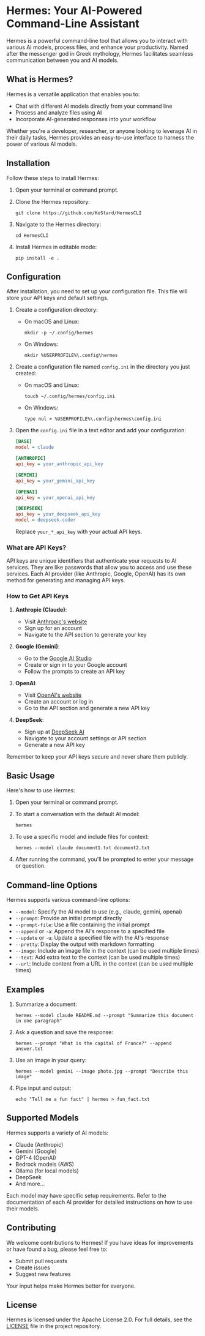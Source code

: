 # Hermes: Your AI-Powered Command-Line Assistant

Hermes is a powerful command-line tool that allows you to interact with various AI models, process files, and enhance your productivity. Named after the messenger god in Greek mythology, Hermes facilitates seamless communication between you and AI models.

## What is Hermes?

Hermes is a versatile application that enables you to:

- Chat with different AI models directly from your command line
- Process and analyze files using AI
- Incorporate AI-generated responses into your workflow

Whether you're a developer, researcher, or anyone looking to leverage AI in their daily tasks, Hermes provides an easy-to-use interface to harness the power of various AI models.

## Installation

Follow these steps to install Hermes:

1. Open your terminal or command prompt.

2. Clone the Hermes repository:
   ```
   git clone https://github.com/KoStard/HermesCLI
   ```

3. Navigate to the Hermes directory:
   ```
   cd HermesCLI
   ```

4. Install Hermes in editable mode:
   ```
   pip install -e .
   ```

## Configuration

After installation, you need to set up your configuration file. This file will store your API keys and default settings.

1. Create a configuration directory:
   - On macOS and Linux:
     ```
     mkdir -p ~/.config/hermes
     ```
   - On Windows:
     ```
     mkdir %USERPROFILE%\.config\hermes
     ```

2. Create a configuration file named `config.ini` in the directory you just created:
   - On macOS and Linux:
     ```
     touch ~/.config/hermes/config.ini
     ```
   - On Windows:
     ```
     type nul > %USERPROFILE%\.config\hermes\config.ini
     ```

3. Open the `config.ini` file in a text editor and add your configuration:

   ```ini
   [BASE]
   model = claude

   [ANTHROPIC]
   api_key = your_anthropic_api_key

   [GEMINI]
   api_key = your_gemini_api_key

   [OPENAI]
   api_key = your_openai_api_key

   [DEEPSEEK]
   api_key = your_deepseek_api_key
   model = deepseek-coder
   ```

   Replace `your_*_api_key` with your actual API keys.

### What are API Keys?

API keys are unique identifiers that authenticate your requests to AI services. They are like passwords that allow you to access and use these services. Each AI provider (like Anthropic, Google, OpenAI) has its own method for generating and managing API keys.

### How to Get API Keys

1. **Anthropic (Claude)**:
   - Visit [Anthropic's website](https://www.anthropic.com)
   - Sign up for an account
   - Navigate to the API section to generate your key

2. **Google (Gemini)**:
   - Go to the [Google AI Studio](https://makersuite.google.com/app/apikey)
   - Create or sign in to your Google account
   - Follow the prompts to create an API key

3. **OpenAI**:
   - Visit [OpenAI's website](https://openai.com)
   - Create an account or log in
   - Go to the API section and generate a new API key

4. **DeepSeek**:
   - Sign up at [DeepSeek AI](https://platform.deepseek.com/)
   - Navigate to your account settings or API section
   - Generate a new API key

Remember to keep your API keys secure and never share them publicly.

## Basic Usage

Here's how to use Hermes:

1. Open your terminal or command prompt.

2. To start a conversation with the default AI model:
   ```
   hermes
   ```

3. To use a specific model and include files for context:
   ```
   hermes --model claude document1.txt document2.txt
   ```

4. After running the command, you'll be prompted to enter your message or question.

## Command-line Options

Hermes supports various command-line options:

- `--model`: Specify the AI model to use (e.g., claude, gemini, openai)
- `--prompt`: Provide an initial prompt directly
- `--prompt-file`: Use a file containing the initial prompt
- `--append` or `-a`: Append the AI's response to a specified file
- `--update` or `-u`: Update a specified file with the AI's response
- `--pretty`: Display the output with markdown formatting
- `--image`: Include an image file in the context (can be used multiple times)
- `--text`: Add extra text to the context (can be used multiple times)
- `--url`: Include content from a URL in the context (can be used multiple times)

## Examples

1. Summarize a document:
   ```
   hermes --model claude README.md --prompt "Summarize this document in one paragraph"
   ```

2. Ask a question and save the response:
   ```
   hermes --prompt "What is the capital of France?" --append answer.txt
   ```

3. Use an image in your query:
   ```
   hermes --model gemini --image photo.jpg --prompt "Describe this image"
   ```

4. Pipe input and output:
   ```
   echo "Tell me a fun fact" | hermes > fun_fact.txt
   ```

## Supported Models

Hermes supports a variety of AI models:

- Claude (Anthropic)
- Gemini (Google)
- GPT-4 (OpenAI)
- Bedrock models (AWS)
- Ollama (for local models)
- DeepSeek
- And more...

Each model may have specific setup requirements. Refer to the documentation of each AI provider for detailed instructions on how to use their models.

## Contributing

We welcome contributions to Hermes! If you have ideas for improvements or have found a bug, please feel free to:

- Submit pull requests
- Create issues
- Suggest new features

Your input helps make Hermes better for everyone.

## License

Hermes is licensed under the Apache License 2.0. For full details, see the [LICENSE](LICENSE) file in the project repository.
